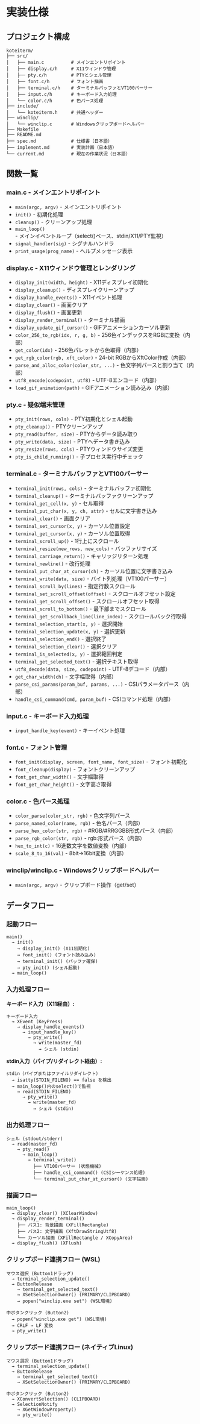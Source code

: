 # 実装仕様

## プロジェクト構成

```
koteiterm/
├── src/
│   ├── main.c          # メインエントリポイント
│   ├── display.c/h     # X11ウィンドウ管理
│   ├── pty.c/h         # PTYとシェル管理
│   ├── font.c/h        # フォント描画
│   ├── terminal.c/h    # ターミナルバッファとVT100パーサー
│   ├── input.c/h       # キーボード入力処理
│   └── color.c/h       # 色パース処理
├── include/
│   └── koteiterm.h     # 共通ヘッダー
├── winclip/
│   └── winclip.c       # Windowsクリップボードヘルパー
├── Makefile
├── README.md
├── spec.md             # 仕様書（日本語）
├── implement.md        # 実装計画（日本語）
└── current.md          # 現在の作業状況（日本語）
```

## 関数一覧

### main.c - メインエントリポイント
- `main(argc, argv)` - メインエントリポイント
- `init()` - 初期化処理
- `cleanup()` - クリーンアップ処理
- `main_loop()` - メインイベントループ（select()ベース、stdin/X11/PTY監視）
- `signal_handler(sig)` - シグナルハンドラ
- `print_usage(prog_name)` - ヘルプメッセージ表示

### display.c - X11ウィンドウ管理とレンダリング
- `display_init(width, height)` - X11ディスプレイ初期化
- `display_cleanup()` - ディスプレイクリーンアップ
- `display_handle_events()` - X11イベント処理
- `display_clear()` - 画面クリア
- `display_flush()` - 画面更新
- `display_render_terminal()` - ターミナル描画
- `display_update_gif_cursor()` - GIFアニメーションカーソル更新
- `color_256_to_rgb(idx, r, g, b)` - 256色インデックスをRGBに変換（内部）
- `get_color(idx)` - 256色パレットから色取得（内部）
- `get_rgb_color(rgb, xft_color)` - 24-bit RGBからXftColor作成（内部）
- `parse_and_alloc_color(color_str, ...)` - 色文字列パースと割り当て（内部）
- `utf8_encode(codepoint, utf8)` - UTF-8エンコード（内部）
- `load_gif_animation(path)` - GIFアニメーション読み込み（内部）

### pty.c - 疑似端末管理
- `pty_init(rows, cols)` - PTY初期化とシェル起動
- `pty_cleanup()` - PTYクリーンアップ
- `pty_read(buffer, size)` - PTYからデータ読み取り
- `pty_write(data, size)` - PTYへデータ書き込み
- `pty_resize(rows, cols)` - PTYウィンドウサイズ変更
- `pty_is_child_running()` - 子プロセス実行中チェック

### terminal.c - ターミナルバッファとVT100パーサー
- `terminal_init(rows, cols)` - ターミナルバッファ初期化
- `terminal_cleanup()` - ターミナルバッファクリーンアップ
- `terminal_get_cell(x, y)` - セル取得
- `terminal_put_char(x, y, ch, attr)` - セルに文字書き込み
- `terminal_clear()` - 画面クリア
- `terminal_set_cursor(x, y)` - カーソル位置設定
- `terminal_get_cursor(x, y)` - カーソル位置取得
- `terminal_scroll_up()` - 1行上にスクロール
- `terminal_resize(new_rows, new_cols)` - バッファリサイズ
- `terminal_carriage_return()` - キャリッジリターン処理
- `terminal_newline()` - 改行処理
- `terminal_put_char_at_cursor(ch)` - カーソル位置に文字書き込み
- `terminal_write(data, size)` - バイト列処理（VT100パーサー）
- `terminal_scroll_by(lines)` - 指定行数スクロール
- `terminal_set_scroll_offset(offset)` - スクロールオフセット設定
- `terminal_get_scroll_offset()` - スクロールオフセット取得
- `terminal_scroll_to_bottom()` - 最下部までスクロール
- `terminal_get_scrollback_line(line_index)` - スクロールバック行取得
- `terminal_selection_start(x, y)` - 選択開始
- `terminal_selection_update(x, y)` - 選択更新
- `terminal_selection_end()` - 選択終了
- `terminal_selection_clear()` - 選択クリア
- `terminal_is_selected(x, y)` - 選択範囲判定
- `terminal_get_selected_text()` - 選択テキスト取得
- `utf8_decode(data, size, codepoint)` - UTF-8デコード（内部）
- `get_char_width(ch)` - 文字幅取得（内部）
- `parse_csi_params(param_buf, params, ...)` - CSIパラメータパース（内部）
- `handle_csi_command(cmd, param_buf)` - CSIコマンド処理（内部）

### input.c - キーボード入力処理
- `input_handle_key(event)` - キーイベント処理

### font.c - フォント管理
- `font_init(display, screen, font_name, font_size)` - フォント初期化
- `font_cleanup(display)` - フォントクリーンアップ
- `font_get_char_width()` - 文字幅取得
- `font_get_char_height()` - 文字高さ取得

### color.c - 色パース処理
- `color_parse(color_str, rgb)` - 色文字列パース
- `parse_named_color(name, rgb)` - 色名パース（内部）
- `parse_hex_color(str, rgb)` - #RGB/#RRGGBB形式パース（内部）
- `parse_rgb_color(str, rgb)` - rgb:形式パース（内部）
- `hex_to_int(c)` - 16進数文字を数値変換（内部）
- `scale_8_to_16(val)` - 8bit→16bit変換（内部）

### winclip/winclip.c - Windowsクリップボードヘルパー
- `main(argc, argv)` - クリップボード操作（get/set）

## データフロー

### 起動フロー
```
main()
  → init()
    → display_init() (X11初期化)
    → font_init() (フォント読み込み)
    → terminal_init() (バッファ確保)
    → pty_init() (シェル起動)
  → main_loop()
```

### 入力処理フロー

**キーボード入力（X11経由）:**
```
キーボード入力
  → XEvent (KeyPress)
    → display_handle_events()
      → input_handle_key()
        → pty_write()
          → write(master_fd)
            → シェル (stdin)
```

**stdin入力（パイプ/リダイレクト経由）:**
```
stdin（パイプまたはファイルリダイレクト）
  → isatty(STDIN_FILENO) == false を検出
  → main_loop()内のselect()で監視
    → read(STDIN_FILENO)
      → pty_write()
        → write(master_fd)
          → シェル (stdin)
```

### 出力処理フロー
```
シェル (stdout/stderr)
  → read(master_fd)
    → pty_read()
      → main_loop()
        → terminal_write()
          ├── VT100パーサー (状態機械)
          ├── handle_csi_command() (CSIシーケンス処理)
          └── terminal_put_char_at_cursor() (文字描画)
```

### 描画フロー
```
main_loop()
  → display_clear() (XClearWindow)
  → display_render_terminal()
    ├── パス1: 背景描画 (XFillRectangle)
    ├── パス2: 文字描画 (XftDrawStringUtf8)
    └── カーソル描画 (XFillRectangle / XCopyArea)
  → display_flush() (XFlush)
```

### クリップボード連携フロー (WSL)
```
マウス選択 (Button1ドラッグ)
  → terminal_selection_update()
  → ButtonRelease
    → terminal_get_selected_text()
    → XSetSelectionOwner() (PRIMARY/CLIPBOARD)
    → popen("winclip.exe set") (WSL環境)

中ボタンクリック (Button2)
  → popen("winclip.exe get") (WSL環境)
  → CRLF → LF 変換
  → pty_write()
```

### クリップボード連携フロー (ネイティブLinux)
```
マウス選択 (Button1ドラッグ)
  → terminal_selection_update()
  → ButtonRelease
    → terminal_get_selected_text()
    → XSetSelectionOwner() (PRIMARY/CLIPBOARD)

中ボタンクリック (Button2)
  → XConvertSelection() (CLIPBOARD)
  → SelectionNotify
    → XGetWindowProperty()
    → pty_write()
```
